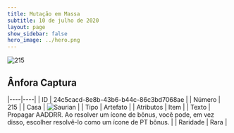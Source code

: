 ```yaml
---
title: Mutação em Massa
subtitle: 10 de julho de 2020
layout: page
show_sidebar: false
hero_image: ../hero.png
---
```


![215](https://cdn.keyforgegame.com/media/card_front/pt/479_215_W33V24JC487M_pt.png)

## Ânfora Captura

|----|----|
| ID | 24c5cacd-8e8b-43b6-b44c-86c3bd7068ae |
| Número | 215 |
| Casa | ![Saurian](https://archonarcana.com/images/thumb/9/9e/Saurian_P.png/22px-Saurian_P.png "Sauro") |
| Tipo | Artefato |
| Atributos | Item |
| Texto | Propagar AADDRR.  Ao resolver um ícone de bônus, você pode, em vez disso, escolher resolvê-lo como um ícone de PT bônus. |
| Raridade | Rara |
